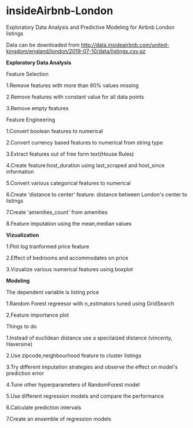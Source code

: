 # insideAirbnb-London
Exploratory Data Analysis and Predictive Modeling for Airbnb London listings

Data can be downloaded from http://data.insideairbnb.com/united-kingdom/england/london/2019-07-10/data/listings.csv.gz

**Exploratory Data Analysis**

Feature Selection

1.Remove features with more than 90% values missing

2.Remove features with constant value for all data points

3.Remove empty features

Feature Engineering

1.Convert boolean features to numerical

2.Convert currency based features to numerical from string type

3.Extract features out of free form text(House Rules)

4.Create feature:host_duration using last_scraped and host_since information 

5.Convert various categorical features to numerical

6.Create 'distance to center' feature: distance between London's center to listings 

7.Create 'amenities_count' from amenities 

8.Feature imputation using the mean,median values

**Vizualization**

1.Plot log tranformed price feature

2.Effect of bedrooms and accommodates on price

3.Vizualize various numerical features using boxplot 

**Modeling**

The dependent variable is listing price

1.Random Forest regreesor with n_estimators tuned using GridSearch 

2.Feature importance plot

Things to do

1.Instead of euclidean distance use a specilaized distance (vincenty, Haversine)

2.Use zipcode,neighbourhood feature to cluster listings

3.Try different imputation strategies and observe the effect on model's prediction error

4.Tune other hyperparameters of RandomForest model

5.Use different regression models and compare the performance

6.Calculate prediction intervals 

7.Create an ensemble of regression models


